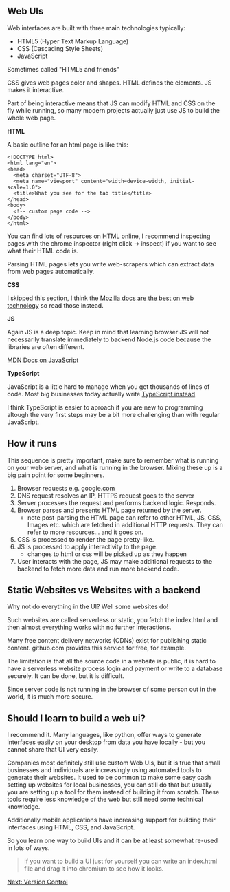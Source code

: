 ## Web UIs

Web interfaces are built with three main technologies typically:
* HTML5 (Hyper Text Markup Language)
* CSS (Cascading Style Sheets)
* JavaScript

Sometimes called "HTML5 and friends"

CSS gives web pages color and shapes. HTML defines the elements. JS makes it interactive.

Part of being interactive means that JS can modify HTML and CSS on the fly while running, so many modern projects actually just use JS to build the whole web page.

__HTML__

A basic outline for an html page is like this:
```
<!DOCTYPE html>
<html lang="en">
<head>
  <meta charset="UTF-8">
  <meta name="viewport" content="width=device-width, initial-scale=1.0">
  <title>What you see for the tab title</title>
</head>
<body>
  <!-- custom page code -->
</body>
</html>
```

You can find lots of resources on HTML online, I recommend inspecting pages with the chrome inspector (right click -> inspect) if you want to see what their HTML code is.

Parsing HTML pages lets you write web-scrapers which can extract data from web pages automatically.

__CSS__

I skipped this section, I think the [Mozilla docs are the best on web technology](https://developer.mozilla.org/en-US/docs/Web/CSS) so read those instead.

__JS__

Again JS is a deep topic. Keep in mind that learning browser JS will not necessarily translate immediately to backend Node.js code because the libraries are often different.

[MDN Docs on JavaScript](https://developer.mozilla.org/en-US/docs/Web/JavaScript)

__TypeScript__

JavaScript is a little hard to manage when you get thousands of lines of code. Most big businesses today actually write [TypeScript instead](https://www.typescriptlang.org/)

I think TypeScript is easier to aproach if you are new to programming altough the very first steps may be a bit more challenging than with regular JavaScript.


## How it runs

This sequence is pretty important, make sure to remember what is running on your web server, and what is running in the browser. Mixing these up is a big pain point for some beginners.

1. Browser requests e.g. google.com
2. DNS request resolves an IP, HTTPS request goes to the server
3. Server processes the request and performs backend logic. Responds.
4. Browser parses and presents HTML page returned by the server.
   * note post-parsing the HTML page can refer to other HTML, JS, CSS, Images etc. which are fetched in additional HTTP requests. They can refer to more resources... and it goes on.
5. CSS is processed to render the page pretty-like.
6. JS is processed to apply interactivity to the page. 
   * changes to html or css will be picked up as they happen
7. User interacts with the page, JS may make additional requests to the backend to fetch more data and run more backend code.


## Static Websites vs Websites with a backend

Why not do everything in the UI? Well some websites do!

Such websites are called serverless or static, you fetch the index.html and then almost everything works with no further interactions.

Many free content delivery networks (CDNs) exist for publishing static content. github.com provides this service for free, for example.

The limitation is that all the source code in a website is public, it is hard to have a serverless website process login and payment or write to a database securely. It can be done, but it is difficult.

Since server code is not running in the browser of some person out in the world, it is much more secure.

## Should I learn to build a web ui? 

I recommend it. Many languages, like python, offer ways to generate interfaces easily on your desktop from data you have locally - but you cannot share that UI very easily.

Companies most definitely still use custom Web UIs, but it is true that small businesses and individuals are increasingly using automated tools to generate their websites. It used to be common to make some easy cash setting up websites for local businesses, you can still do that but usually you are setting up a tool for them instead of building it from scratch. These tools require less knowledge of the web but still need some technical knowledge.

Additionally mobile applications have increasing support for building their interfaces using HTML, CSS, and JavaScript.

So you learn one way to build UIs and it can be at least somewhat re-used in lots of ways.

> If you want to build a UI just for yourself you can write an index.html file and drag it into chromium to see how it looks.

[Next: Version Control](10_version_control.html)